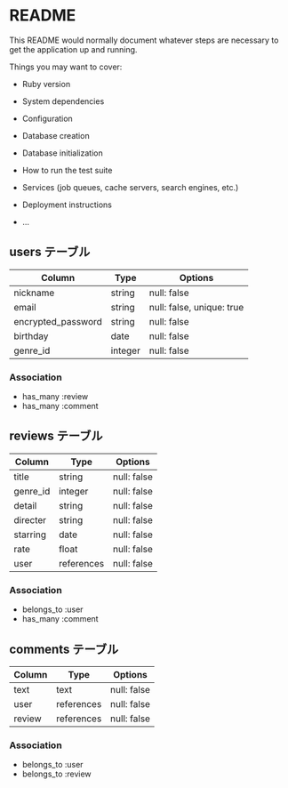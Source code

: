 # README

This README would normally document whatever steps are necessary to get the
application up and running.

Things you may want to cover:

* Ruby version

* System dependencies

* Configuration

* Database creation

* Database initialization

* How to run the test suite

* Services (job queues, cache servers, search engines, etc.)

* Deployment instructions

* ...
## users テーブル
| Column             | Type    | Options                   |
| ------------------ | ------  | -----------               |
| nickname           | string  | null: false               |
| email              | string  | null: false, unique: true |
| encrypted_password | string  | null: false               |
| birthday           | date    | null: false               |
| genre_id           | integer | null: false               | 

### Association

- has_many :review
- has_many :comment

## reviews テーブル
| Column             | Type       | Options      |
| ------------------ | ------     | -----------  |
| title              | string     | null: false  |
| genre_id           | integer    | null: false  | 
| detail             | string     | null: false  |
| directer           | string     | null: false  |
| starring           | date       | null: false  |
| rate               | float      | null: false  |
| user               | references | null: false  |

### Association

- belongs_to :user
- has_many :comment

## comments テーブル
| Column   | Type       | Options     |
| ---------| ------     | ----------- |
| text     | text       | null: false |
| user     | references | null: false | 
| review   | references | null: false |

### Association

- belongs_to :user
- belongs_to :review